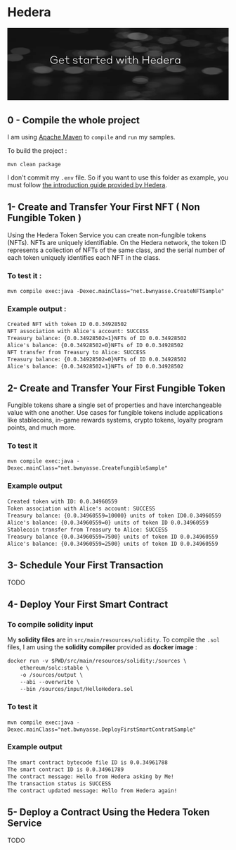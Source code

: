 
# Hedera 

![hedera](../hedera.png)

## 0 - Compile the whole project

I am using [Apache Maven](https://maven.apache.org/) to `compile` and `run` my samples. 

To build the project : 

    mvn clean package

I don't commit my `.env` file. So if you want to use this folder as example, you must follow [the introduction guide provided by Hedera](https://docs.hedera.com/guides/getting-started/introduction).

## 1- Create and Transfer Your First NFT ( Non Fungible Token )

Using the Hedera Token Service you can create non-fungible tokens (NFTs). NFTs are uniquely identifiable. On the Hedera network, the token ID represents a collection of NFTs of the same class, and the serial number of each token uniquely identifies each NFT in the class.

### To test it :

    mvn compile exec:java -Dexec.mainClass="net.bwnyasse.CreateNFTSample"

### Example output :

    Created NFT with token ID 0.0.34928502
    NFT association with Alice's account: SUCCESS
    Treasury balance: {0.0.34928502=1}NFTs of ID 0.0.34928502
    Alice's balance: {0.0.34928502=0}NFTs of ID 0.0.34928502
    NFT transfer from Treasury to Alice: SUCCESS
    Treasury balance: {0.0.34928502=0}NFTs of ID 0.0.34928502
    Alice's balance: {0.0.34928502=1}NFTs of ID 0.0.34928502

## 2- Create and Transfer Your First Fungible Token

Fungible tokens share a single set of properties and have interchangeable value with one another. Use cases for fungible tokens include applications like stablecoins, in-game rewards systems, crypto tokens, loyalty program points, and much more.

### To test it 

    mvn compile exec:java -Dexec.mainClass="net.bwnyasse.CreateFungibleSample"

### Example output

    Created token with ID: 0.0.34960559
    Token association with Alice's account: SUCCESS
    Treasury balance: {0.0.34960559=10000} units of token ID0.0.34960559
    Alice's balance: {0.0.34960559=0} units of token ID 0.0.34960559
    Stablecoin transfer from Treasury to Alice: SUCCESS
    Treasury balance {0.0.34960559=7500} units of token ID 0.0.34960559
    Alice's balance: {0.0.34960559=2500} units of token ID 0.0.34960559

## 3- Schedule Your First Transaction

TODO

## 4- Deploy Your First Smart Contract


### To compile solidity input 

My **solidity files** are in `src/main/resources/solidity`. To compile the `.sol` files, 
I am using the **solidity compiler** provided as **docker image** :  

    docker run -v $PWD/src/main/resources/solidity:/sources \
        ethereum/solc:stable \
        -o /sources/output \
        --abi --overwrite \
        --bin /sources/input/HelloHedera.sol


### To test it 

    mvn compile exec:java -Dexec.mainClass="net.bwnyasse.DeployFirstSmartContratSample"

### Example output

    The smart contract bytecode file ID is 0.0.34961788
    The smart contract ID is 0.0.34961789
    The contract message: Hello from Hedera asking by Me!
    The transaction status is SUCCESS
    The contract updated message: Hello from Hedera again!

## 5- Deploy a Contract Using the Hedera Token Service

TODO